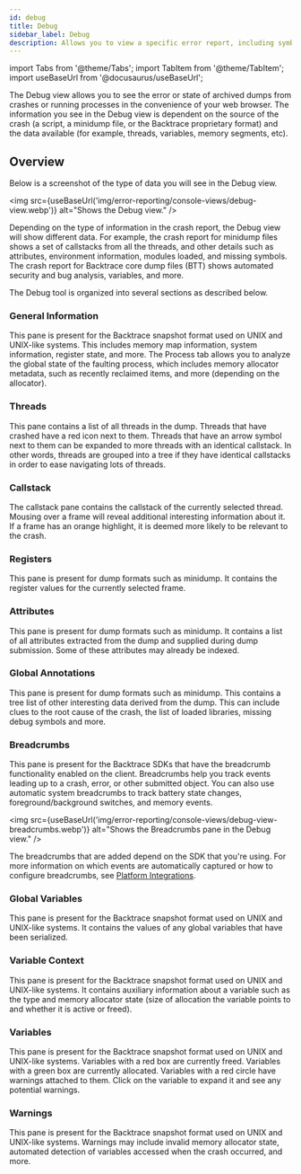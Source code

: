 ```yaml
---
id: debug
title: Debug
sidebar_label: Debug
description: Allows you to view a specific error report, including symbolicated callstacks, system and custom attributes, and other useful information.
---
```


import Tabs from '@theme/Tabs';
import TabItem from '@theme/TabItem';
import useBaseUrl from '@docusaurus/useBaseUrl';

The Debug view allows you to see the error or state of archived dumps from crashes or running processes in the convenience of your web browser. The information you see in the Debug view is dependent on the source of the crash (a script, a minidump file, or the Backtrace proprietary format) and the data available (for example, threads, variables, memory segments, etc).

## Overview

Below is a screenshot of the type of data you will see in the Debug view.

<img src={useBaseUrl('img/error-reporting/console-views/debug-view.webp')} alt="Shows the Debug view." />

Depending on the type of information in the crash report, the Debug view will show different data. For example, the crash report for minidump files shows a set of callstacks from all the threads, and other details such as attributes, environment information, modules loaded, and missing symbols. The crash report for Backtrace core dump files (BTT) shows automated security and bug analysis, variables, and more.

The Debug tool is organized into several sections as described below.

### General Information

This pane is present for the Backtrace snapshot format used on UNIX and UNIX-like systems. This includes memory map information, system information, register state, and more. The Process tab allows you to analyze the global state of the faulting process, which includes memory allocator metadata, such as recently reclaimed items, and more (depending on the allocator).

### Threads

This pane contains a list of all threads in the dump. Threads that have crashed have a red icon next to them. Threads that have an arrow symbol next to them can be expanded to more threads with an identical callstack. In other words, threads are grouped into a tree if they have identical callstacks in order to ease navigating lots of threads.

### Callstack

The callstack pane contains the callstack of the currently selected thread. Mousing over a frame will reveal additional interesting information about it. If a frame has an orange highlight, it is deemed more likely to be relevant to the crash.

### Registers

This pane is present for dump formats such as minidump. It contains the register values for the currently selected frame.

### Attributes

This pane is present for dump formats such as minidump. It contains a list of all attributes extracted from the dump and supplied during dump submission. Some of these attributes may already be indexed.

### Global Annotations

This pane is present for dump formats such as minidump. This contains a tree list of other interesting data derived from the dump. This can include clues to the root cause of the crash, the list of loaded libraries, missing debug symbols and more.

### Breadcrumbs

This pane is present for the Backtrace SDKs that have the breadcrumb functionality enabled on the client. Breadcrumbs help you track events leading up to a crash, error, or other submitted object. You can also use automatic system breadcrumbs to track battery state changes, foreground/background switches, and memory events.

<img src={useBaseUrl('img/error-reporting/console-views/debug-view-breadcrumbs.webp')} alt="Shows the Breadcrumbs pane in the Debug view." />

The breadcrumbs that are added depend on the SDK that you're using. For more information on which events are automatically captured or how to configure breadcrumbs, see [Platform Integrations](/error-reporting/platform-integrations/overview).

### Global Variables

This pane is present for the Backtrace snapshot format used on UNIX and UNIX-like systems. It contains the values of any global variables that have been serialized.

### Variable Context

This pane is present for the Backtrace snapshot format used on UNIX and UNIX-like systems. It contains auxiliary information about a variable such as the type and memory allocator state (size of allocation the variable points to and whether it is active or freed).

### Variables

This pane is present for the Backtrace snapshot format used on UNIX and UNIX-like systems. Variables with a red box are currently freed. Variables with a green box are currently allocated. Variables with a red circle have warnings attached to them. Click on the variable to expand it and see any potential warnings.

### Warnings

This pane is present for the Backtrace snapshot format used on UNIX and UNIX-like systems. Warnings may include invalid memory allocator state, automated detection of variables accessed when the crash occurred, and more.
